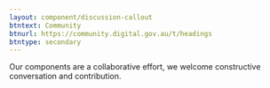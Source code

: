 ```yaml
---
layout: component/discussion-callout
btntext: Community
btnurl: https://community.digital.gov.au/t/headings
btntype: secondary
---
```


Our components are a collaborative effort, we welcome constructive conversation and contribution.
